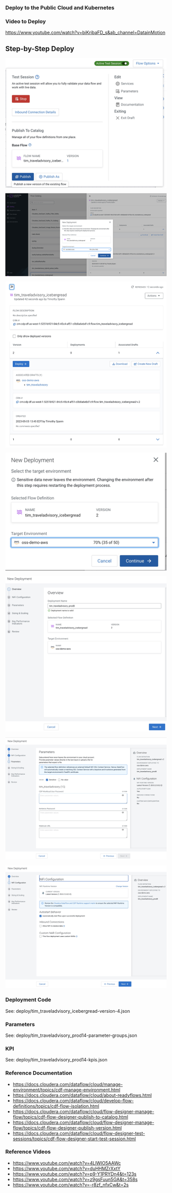 ### Deploy to the Public Cloud and Kubernetes


### Video to Deploy

https://www.youtube.com/watch?v=biKribaFD_s&ab_channel=DatainMotion

## Step-by-Step Deploy


![0](deploy/designtopublish.jpg)

![1](deploy/newdeployment.jpg)

![2](deploy/deployfromcatalog.jpg)

![3](deploy/newdeploymnent.jpg)

![4](deploy/deploymentoverview.jpg)

![5](deploy/parameters.jpg)

![6](deploy/configuration.jpg)


### Deployment Code

See:  deploy/tim_traveladvisory_icebergread-version-4.json

### Parameters

See: deploy/tim_traveladvisory_prod14-parameter-groups.json

### KPI

See: deploy/tim_traveladvisory_prod14-kpis.json




### Reference Documentation

* https://docs.cloudera.com/dataflow/cloud/manage-environment/topics/cdf-manage-environment.html
* https://docs.cloudera.com/dataflow/cloud/about-readyflows.html
* https://docs.cloudera.com/dataflow/cloud/develop-flow-definitions/topics/cdf-flow-isolation.html
* https://docs.cloudera.com/dataflow/cloud/flow-designer-manage-flow/topics/cdf-flow-designer-publish-to-catalog.html
* https://docs.cloudera.com/dataflow/cloud/flow-designer-manage-flow/topics/cdf-flow-designer-publish-version.html
* https://docs.cloudera.com/dataflow/cloud/flow-designer-test-sessions/topics/cdf-flow-designer-start-test-session.html

### Reference Videos

* https://www.youtube.com/watch?v=4LlWIO5AAWc
* https://www.youtube.com/watch?v=duHHMZrXxtY
* https://www.youtube.com/watch?v=p9-Y1PRYDn4&t=123s
* https://www.youtube.com/watch?v=z9gsFuun5GA&t=358s
* https://www.youtube.com/watch?v=-r8zf_nfxCw&t=2s
